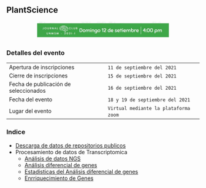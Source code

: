 ## PlantScience

<p align="center" width="100%">
    <img width="70%" src="img/lop.jpeg"> 
</p>

### Detalles del evento

|                          |                     |
|--------------------------|---------------------|
|Apertura de inscripciones | `11 de septiembre del 2021`|
|Cierre de inscripciones | `15 de septiembre del 2021`|
|Fecha de publicación de seleccionados | `16 de septiembre del 2021`|
|Fecha del evento	| `18 y 19 de septiembre del 2021`|
|Lugar del evento| `Virtual mediante la plataforma zoom`|



### Indice

- [Descarga de datos de repositorios publicos](docs/BaseDeDatos.md)
- Procesamiento de datos de Transcriptomica 
  - [Análisis de datos NGS](docs/AnalisisDeDatosNgs.md)
  - [Análisis diferencial de genes](docs/AnalisisDiferencialGenes.md)
  - [Estadisticas del Análisis diferencial de genes](docs/EstadisticasDeAnalisisDiferencial.md)
  - [Enrriquecimiento de Genes](docs/EnriquecimientoGO.md)










